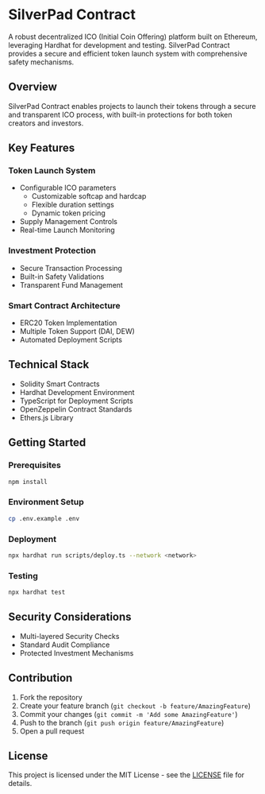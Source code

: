 # SilverPad Contract

A robust decentralized ICO (Initial Coin Offering) platform built on Ethereum, leveraging Hardhat for development and testing. SilverPad Contract provides a secure and efficient token launch system with comprehensive safety mechanisms.

## Overview

SilverPad Contract enables projects to launch their tokens through a secure and transparent ICO process, with built-in protections for both token creators and investors.

## Key Features

### Token Launch System
- Configurable ICO parameters
  - Customizable softcap and hardcap
  - Flexible duration settings
  - Dynamic token pricing
- Supply Management Controls
- Real-time Launch Monitoring

### Investment Protection
- Secure Transaction Processing
- Built-in Safety Validations
- Transparent Fund Management

### Smart Contract Architecture
- ERC20 Token Implementation
- Multiple Token Support (DAI, DEW)
- Automated Deployment Scripts

## Technical Stack
- Solidity Smart Contracts
- Hardhat Development Environment
- TypeScript for Deployment Scripts
- OpenZeppelin Contract Standards
- Ethers.js Library

## Getting Started

### Prerequisites
```bash
npm install
```

### Environment Setup
```bash
cp .env.example .env
```

### Deployment
```bash
npx hardhat run scripts/deploy.ts --network <network>
```

### Testing
```bash
npx hardhat test
```

## Security Considerations

- Multi-layered Security Checks
- Standard Audit Compliance
- Protected Investment Mechanisms

## Contribution

1. Fork the repository
2. Create your feature branch (`git checkout -b feature/AmazingFeature`)
3. Commit your changes (`git commit -m 'Add some AmazingFeature'`)
4. Push to the branch (`git push origin feature/AmazingFeature`)
5. Open a pull request

## License
This project is licensed under the MIT License - see the [LICENSE](LICENSE) file for details.
